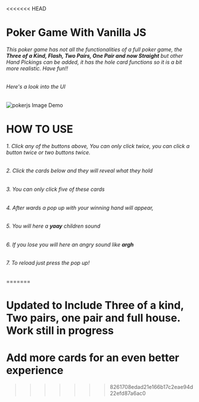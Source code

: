<<<<<<< HEAD
# Poker Game With Vanilla JS

###### This poker game has not all the functionalities of a full poker game, the **Three of a Kind, Flash, Two Pairs, One Pair and now Straight** but other Hand Pickings can be added, it has the hole card functions so it is a bit more realistic. Have fun!!

###### Here's a look into the UI
![pokerjs Image Demo](https://user-images.githubusercontent.com/69555904/184492845-b5746cef-515f-4af6-a347-46d4158f9f1a.png)


# HOW TO USE
###### 1. Click any of the buttons above, You can only click twice, you can click a button twice or two buttons twice.
###### 2. Click the cards below and they will reveal what they hold
###### 3. You can only click five of these cards
###### 4. After wards a pop up with your winning hand will appear,
###### 5. You will here a ***yaay*** children sound
###### 6. If you lose you will here an angry sound like ***argh***
###### 7. To reload just press the pop up!
=======
# Updated to Include Three of a kind, Two pairs, one pair and full house. Work still in progress
# Add more cards for an even better experience
>>>>>>> 8261708edad21e166b17c2eae94d22efd87a6ac0
